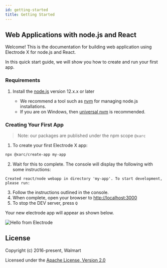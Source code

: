 ```yaml
---
id: getting-started
title: Getting Started
---
```


## Web Applications with node.js and React

Welcome! This is the documentation for building web application using Electrode X for node.js and React.

In this quick start guide, we will show you how to create and run your first app.

### Requirements

1. Install the [node.js] version 12.x.x or later

   - We recommend a tool such as [nvm] for managing node.js installations.
   - If you are on Windows, then [universal nvm] is recommended.

### Creating Your First App

> Note: our packages are published under the npm scope `@xarc`

1. To create your first Electrode X app:

```bash
npx @xarc/create-app my-app
```

2. Wait for this to complete. The console will display the following with some instructions:

```
Created react/node webapp in directory 'my-app'. To start development, please run:
```

3. Follow the instructions outlined in the console.
4. When complete, open your browser to [http://localhost:3000](http://localhost:3000)
5. To stop the DEV server, press `Q`

Your new electrode app will appear as shown below.

![Hello from Electrode](/img/getting-started/first-app.png)

## License

Copyright (c) 2016-present, Walmart

Licensed under the [Apache License, Version 2.0]

[apache license, version 2.0]: https://www.apache.org/licenses/LICENSE-2.0
[nvm]: https://github.com/nvm-sh/nvm#install-script
[node.js]: https://nodejs.org/en/download
[universal nvm]: https://www.npmjs.com/package/@jchip/nvm
[react]: https://reactjs.org/
